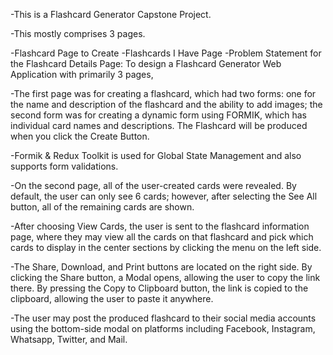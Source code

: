 -This is a Flashcard Generator Capstone Project.

-This mostly comprises 3 pages.

-Flashcard Page to Create
-Flashcards I Have Page
-Problem Statement for the Flashcard Details Page: To design a Flashcard Generator Web Application with primarily 3 pages,

-The first page was for creating a flashcard, which had two forms: one for the name and description of the flashcard and the ability to add images; the second form was for creating a dynamic form using FORMIK, which has individual card names and descriptions. The Flashcard will be produced when you click the Create Button.

-Formik & Redux Toolkit is used for Global State Management and also supports form validations.

-On the second page, all of the user-created cards were revealed. By default, the user can only see 6 cards; however, after selecting the See All button, all of the remaining cards are shown.

-After choosing View Cards, the user is sent to the flashcard information page, where they may view all the cards on that flashcard and pick which cards to display in the center sections by clicking the menu on the left side.

-The Share, Download, and Print buttons are located on the right side. By clicking the Share button, a Modal opens, allowing the user to copy the link there. By pressing the Copy to Clipboard button, the link is copied to the clipboard, allowing the user to paste it anywhere.

-The user may post the produced flashcard to their social media accounts using the bottom-side modal on platforms including Facebook, Instagram, Whatsapp, Twitter, and Mail.

